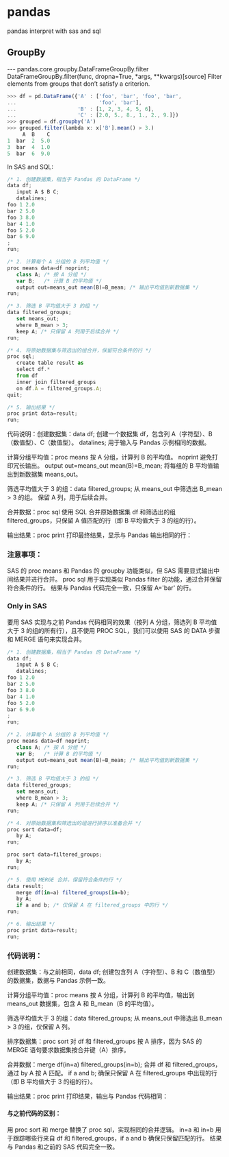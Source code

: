 # pandas
pandas interpret with sas and sql

## GroupBy
--- pandas.core.groupby.DataFrameGroupBy.filter
DataFrameGroupBy.filter(func, dropna=True, *args, **kwargs)[source]
Filter elements from groups that don’t satisfy a criterion.

```js
>>> df = pd.DataFrame({'A' : ['foo', 'bar', 'foo', 'bar',
...                           'foo', 'bar'],
...                    'B' : [1, 2, 3, 4, 5, 6],
...                    'C' : [2.0, 5., 8., 1., 2., 9.]})
>>> grouped = df.groupby('A')
>>> grouped.filter(lambda x: x['B'].mean() > 3.)
     A  B    C
1  bar  2  5.0
3  bar  4  1.0
5  bar  6  9.0
```

In SAS and SQL:
```js
/* 1. 创建数据集，相当于 Pandas 的 DataFrame */
data df;
   input A $ B C;
   datalines;
foo 1 2.0
bar 2 5.0
foo 3 8.0
bar 4 1.0
foo 5 2.0
bar 6 9.0
;
run;

/* 2. 计算每个 A 分组的 B 列平均值 */
proc means data=df noprint;
   class A; /* 按 A 分组 */
   var B;   /* 计算 B 的平均值 */
   output out=means_out mean(B)=B_mean; /* 输出平均值到新数据集 */
run;

/* 3. 筛选 B 平均值大于 3 的组 */
data filtered_groups;
   set means_out;
   where B_mean > 3;
   keep A; /* 只保留 A 列用于后续合并 */
run;

/* 4. 将原始数据集与筛选出的组合并，保留符合条件的行 */
proc sql;
   create table result as
   select df.*
   from df
   inner join filtered_groups
   on df.A = filtered_groups.A;
quit;

/* 5. 输出结果 */
proc print data=result;
run;
```

代码说明：创建数据集：data df; 创建一个数据集 df，包含列 A（字符型）、B（数值型）、C（数值型）。
datalines; 用于输入与 Pandas 示例相同的数据。

计算分组平均值：proc means 按 A 分组，计算列 B 的平均值。
noprint 避免打印冗长输出。
output out=means_out mean(B)=B_mean; 将每组的 B 平均值输出到新数据集 means_out。

筛选平均值大于 3 的组：data filtered_groups; 从 means_out 中筛选出 B_mean > 3 的组。
保留 A 列，用于后续合并。

合并数据：proc sql 使用 SQL 合并原始数据集 df 和筛选出的组 filtered_groups，只保留 A 值匹配的行（即 B 平均值大于 3 的组的行）。

输出结果：proc print 打印最终结果，显示与 Pandas 输出相同的行：

### 注意事项：
SAS 的 proc means 和 Pandas 的 groupby 功能类似，但 SAS 需要显式输出中间结果并进行合并。
proc sql 用于实现类似 Pandas filter 的功能，通过合并保留符合条件的行。
结果与 Pandas 代码完全一致，只保留 A='bar' 的行。

### Only in SAS
要用 SAS 实现与之前 Pandas 代码相同的效果（按列 A 分组，筛选列 B 平均值大于 3 的组的所有行），且不使用 PROC SQL，我们可以使用 SAS 的 DATA 步骤和 MERGE 语句来实现合并。

```js
/* 1. 创建数据集，相当于 Pandas 的 DataFrame */
data df;
   input A $ B C;
   datalines;
foo 1 2.0
bar 2 5.0
foo 3 8.0
bar 4 1.0
foo 5 2.0
bar 6 9.0
;
run;

/* 2. 计算每个 A 分组的 B 列平均值 */
proc means data=df noprint;
   class A; /* 按 A 分组 */
   var B;   /* 计算 B 的平均值 */
   output out=means_out mean(B)=B_mean; /* 输出平均值到新数据集 */
run;

/* 3. 筛选 B 平均值大于 3 的组 */
data filtered_groups;
   set means_out;
   where B_mean > 3;
   keep A; /* 只保留 A 列用于后续合并 */
run;

/* 4. 对原始数据集和筛选出的组进行排序以准备合并 */
proc sort data=df;
   by A;
run;

proc sort data=filtered_groups;
   by A;
run;

/* 5. 使用 MERGE 合并，保留符合条件的行 */
data result;
   merge df(in=a) filtered_groups(in=b);
   by A;
   if a and b; /* 仅保留 A 在 filtered_groups 中的行 */
run;

/* 6. 输出结果 */
proc print data=result;
run;
```

### 代码说明：
创建数据集：与之前相同，data df; 创建包含列 A（字符型）、B 和 C（数值型）的数据集，数据与 Pandas 示例一致。

计算分组平均值：proc means 按 A 分组，计算列 B 的平均值，输出到 means_out 数据集，包含 A 和 B_mean（B 的平均值）。

筛选平均值大于 3 的组：data filtered_groups; 从 means_out 中筛选出 B_mean > 3 的组，仅保留 A 列。

排序数据集：proc sort 对 df 和 filtered_groups 按 A 排序，因为 SAS 的 MERGE 语句要求数据集按合并键（A）排序。

合并数据：merge df(in=a) filtered_groups(in=b); 合并 df 和 filtered_groups，通过 by A 按 A 匹配。
if a and b; 确保只保留 A 在 filtered_groups 中出现的行（即 B 平均值大于 3 的组的行）。

输出结果：proc print 打印结果，输出与 Pandas 代码相同：

#### 与之前代码的区别：
用 proc sort 和 merge 替换了 proc sql，实现相同的合并逻辑。
in=a 和 in=b 用于跟踪哪些行来自 df 和 filtered_groups，if a and b 确保只保留匹配的行。
结果与 Pandas 和之前的 SAS 代码完全一致。


